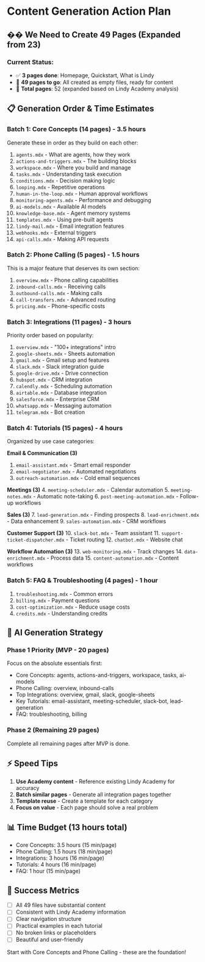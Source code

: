 # Content Generation Action Plan

## �� We Need to Create 49 Pages (Expanded from 23)

### Current Status:
- ✅ **3 pages done**: Homepage, Quickstart, What is Lindy
- 📝 **49 pages to go**: All created as empty files, ready for content
- 🎯 **Total pages**: 52 (expanded based on Lindy Academy analysis)

## 📋 Generation Order & Time Estimates

### Batch 1: Core Concepts (14 pages) - 3.5 hours
Generate these in order as they build on each other:

1. `agents.mdx` - What are agents, how they work
2. `actions-and-triggers.mdx` - The building blocks
3. `workspace.mdx` - Where you build and manage
4. `tasks.mdx` - Understanding task execution
5. `conditions.mdx` - Decision making logic
6. `looping.mdx` - Repetitive operations
7. `human-in-the-loop.mdx` - Human approval workflows
8. `monitoring-agents.mdx` - Performance and debugging
9. `ai-models.mdx` - Available AI models
10. `knowledge-base.mdx` - Agent memory systems
11. `templates.mdx` - Using pre-built agents
12. `lindy-mail.mdx` - Email integration features
13. `webhooks.mdx` - External triggers
14. `api-calls.mdx` - Making API requests

### Batch 2: Phone Calling (5 pages) - 1.5 hours
This is a major feature that deserves its own section:

1. `overview.mdx` - Phone calling capabilities
2. `inbound-calls.mdx` - Receiving calls
3. `outbound-calls.mdx` - Making calls
4. `call-transfers.mdx` - Advanced routing
5. `pricing.mdx` - Phone-specific costs

### Batch 3: Integrations (11 pages) - 3 hours
Priority order based on popularity:

1. `overview.mdx` - "100+ integrations" intro
2. `google-sheets.mdx` - Sheets automation
3. `gmail.mdx` - Gmail setup and features
4. `slack.mdx` - Slack integration guide
5. `google-drive.mdx` - Drive connection
6. `hubspot.mdx` - CRM integration
7. `calendly.mdx` - Scheduling automation
8. `airtable.mdx` - Database integration
9. `salesforce.mdx` - Enterprise CRM
10. `whatsapp.mdx` - Messaging automation
11. `telegram.mdx` - Bot creation

### Batch 4: Tutorials (15 pages) - 4 hours
Organized by use case categories:

**Email & Communication (3)**
1. `email-assistant.mdx` - Smart email responder
2. `email-negotiator.mdx` - Automated negotiations
3. `outreach-automation.mdx` - Cold email sequences

**Meetings (3)**
4. `meeting-scheduler.mdx` - Calendar automation
5. `meeting-notes.mdx` - Automatic note-taking
6. `post-meeting-automation.mdx` - Follow-up workflows

**Sales (3)**
7. `lead-generation.mdx` - Finding prospects
8. `lead-enrichment.mdx` - Data enhancement
9. `sales-automation.mdx` - CRM workflows

**Customer Support (3)**
10. `slack-bot.mdx` - Team assistant
11. `support-ticket-dispatcher.mdx` - Ticket routing
12. `chatbot.mdx` - Website chat

**Workflow Automation (3)**
13. `web-monitoring.mdx` - Track changes
14. `data-enrichment.mdx` - Process data
15. `content-automation.mdx` - Content workflows

### Batch 5: FAQ & Troubleshooting (4 pages) - 1 hour
1. `troubleshooting.mdx` - Common errors
2. `billing.mdx` - Payment questions
3. `cost-optimization.mdx` - Reduce usage costs
4. `credits.mdx` - Understanding credits

## 🤖 AI Generation Strategy

### Phase 1 Priority (MVP - 20 pages)
Focus on the absolute essentials first:
- Core Concepts: agents, actions-and-triggers, workspace, tasks, ai-models
- Phone Calling: overview, inbound-calls
- Top Integrations: overview, gmail, slack, google-sheets
- Key Tutorials: email-assistant, meeting-scheduler, slack-bot, lead-generation
- FAQ: troubleshooting, billing

### Phase 2 (Remaining 29 pages)
Complete all remaining pages after MVP is done.

## ⚡ Speed Tips

1. **Use Academy content** - Reference existing Lindy Academy for accuracy
2. **Batch similar pages** - Generate all integration pages together
3. **Template reuse** - Create a template for each category
4. **Focus on value** - Each page should solve a real problem

## 📊 Time Budget (13 hours total)

- Core Concepts: 3.5 hours (15 min/page)
- Phone Calling: 1.5 hours (18 min/page)
- Integrations: 3 hours (16 min/page)
- Tutorials: 4 hours (16 min/page)
- FAQ: 1 hour (15 min/page)

## 🎯 Success Metrics

- [ ] All 49 files have substantial content
- [ ] Consistent with Lindy Academy information
- [ ] Clear navigation structure
- [ ] Practical examples in each tutorial
- [ ] No broken links or placeholders
- [ ] Beautiful and user-friendly

Start with Core Concepts and Phone Calling - these are the foundation! 